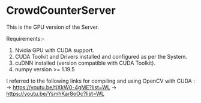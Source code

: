 # CrowdCounterServer
This is the GPU version of the Server.

Requirements:-
1) Nvidia GPU with CUDA support.
2) CUDA Toolkit and Drivers installed and configured as per the System.
3) cuDNN installed (version compatible with CUDA Toolkit).
4) numpy version >= 1.19.5

I referred to the following links for compiling and using OpenCV with CUDA :
-> https://youtu.be/tjXkW0-4gME?list=WL
-> https://youtu.be/YsmhKar8oOc?list=WL
